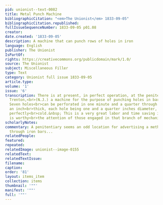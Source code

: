 ```yaml
---
pid: unionist--text-0082
title: Metal Punch Machine
bibliographicCitation: "<em>The Unionist</em> 1833-09-05"
bibliographicCitation.republished: 
fullIssueSequenceNumber: 1833-09-05 p01.08
creator: 
date.created: '1833-09-05'
description: A machine that can punch rows of holes in iron
language: English
publisher: The Unionist
IsPartOf: 
rights: https://creativecommons.org/publicdomain/mark/1.0/
source: The Unionist
subject: Miscellaneous Filler
type: Text
category: Unionist full issue 1833-09-05
article.type: 
volume: '1'
issue: '6'
transcription: There is at present, in perfect operation, at the penitentiary, near
  Trenton,<br>(N.J.) a machine for the purpose of punching holes in bars of iron.
  Seven holes<br>can be perforated in one minute and a quarter through bars bars half
  an inch<br>thick, each hole being one and a quarter inches diameter, and the bar
  perfectly<br>cold.&nbsp; This is a very great labor and time saving invention, and
  is worthy<br>the attention of those engaged in that branch of mechanics.<br>
scholarlyNotes: 
commentary: A penitentiary seems an odd location for advertising a method of punching
  through iron bars...
relatedPeople: 
featured: 
repeated: 
relatedImage: unionist--image-0155
relatedText: 
relatedTextIssue: 
filename: 
caption: 
order: '81'
layout: items_item
collection: items
thumbnail: '""'
manifest: '""'
full: '""'
---
```

